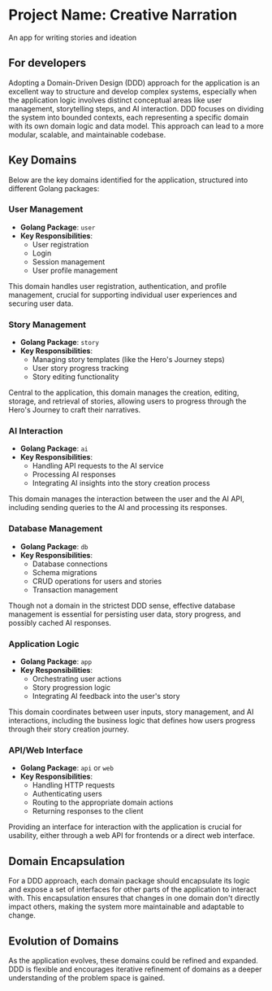 # Project Name: Creative Narration
An app for writing stories and ideation

## For developers

Adopting a Domain-Driven Design (DDD) approach for the application is an excellent way to structure and develop complex systems, 
especially when the application logic involves distinct conceptual areas like user management, storytelling steps, and AI interaction. 
DDD focuses on dividing the system into bounded contexts, each representing a specific domain with its own domain logic and data model. 
This approach can lead to a more modular, scalable, and maintainable codebase.

## Key Domains

Below are the key domains identified for the application, structured into different Golang packages:

### User Management

- **Golang Package**: `user`
- **Key Responsibilities**:
    - User registration
    - Login
    - Session management
    - User profile management

This domain handles user registration, authentication, and profile management, crucial for supporting individual user experiences and securing user data.

### Story Management

- **Golang Package**: `story`
- **Key Responsibilities**:
    - Managing story templates (like the Hero's Journey steps)
    - User story progress tracking
    - Story editing functionality

Central to the application, this domain manages the creation, editing, storage, and retrieval of stories, allowing users to progress through the Hero's Journey to craft their narratives.

### AI Interaction

- **Golang Package**: `ai`
- **Key Responsibilities**:
    - Handling API requests to the AI service
    - Processing AI responses
    - Integrating AI insights into the story creation process

This domain manages the interaction between the user and the AI API, including sending queries to the AI and processing its responses.

### Database Management

- **Golang Package**: `db`
- **Key Responsibilities**:
    - Database connections
    - Schema migrations
    - CRUD operations for users and stories
    - Transaction management

Though not a domain in the strictest DDD sense, effective database management is essential for persisting user data, story progress, and possibly cached AI responses.

### Application Logic

- **Golang Package**: `app`
- **Key Responsibilities**:
    - Orchestrating user actions
    - Story progression logic
    - Integrating AI feedback into the user's story

This domain coordinates between user inputs, story management, and AI interactions, including the business logic that defines how users progress through their story creation journey.

### API/Web Interface

- **Golang Package**: `api` or `web`
- **Key Responsibilities**:
    - Handling HTTP requests
    - Authenticating users
    - Routing to the appropriate domain actions
    - Returning responses to the client

Providing an interface for interaction with the application is crucial for usability, either through a web API for frontends or a direct web interface.

## Domain Encapsulation

For a DDD approach, each domain package should encapsulate its logic and expose a set of interfaces for other parts of the application to interact with. 
This encapsulation ensures that changes in one domain don't directly impact others, making the system more maintainable and adaptable to change.

## Evolution of Domains

As the application evolves, these domains could be refined and expanded. 
DDD is flexible and encourages iterative refinement of domains as a deeper understanding of the problem space is gained.
